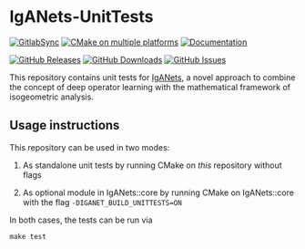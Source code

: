 # IgANets-UnitTests

[![GitlabSync](https://github.com/IgANets/iganet-unittests/actions/workflows/gitlab-sync.yml/badge.svg)](https://github.com/IgANets/iganet-unittests/actions/workflows/gitlab-sync.yml)
[![CMake on multiple platforms](https://github.com/IgANets/iganet-unittests/actions/workflows/cmake-multi-platform.yml/badge.svg)](https://github.com/IgANets/iganet-unittests/actions/workflows/cmake-multi-platform.yml)
[![Documentation](https://img.shields.io/badge/docs-mkdocs-blue.svg)](https://iganets.github.io/iganet/)

[![GitHub Releases](https://img.shields.io/github/release/iganets/iganet-unittests.svg)](https://github.com/iganets/iganet-unittests/releases)
[![GitHub Downloads](https://img.shields.io/github/downloads/iganets/iganet-unittests/total)](https://github.com/iganets/iganet-unittests/releases)
[![GitHub Issues](https://img.shields.io/github/issues/iganets/iganet-unittests.svg)](https://github.com/iganets/iganet-unittests/issues)

This repository contains unit tests for [IgANets](https://github.com/iganets/iganet), a novel approach to combine the concept of deep operator learning with the mathematical framework of isogeometric analysis.

## Usage instructions

This repository can be used in two modes:

1. As standalone unit tests by running CMake on _this_ repository without flags

2. As optional module in IgANets::core by running CMake on IgANets::core with the flag `-DIGANET_BUILD_UNITTESTS=ON`

In both cases, the tests can be run via
```shell
make test
```
